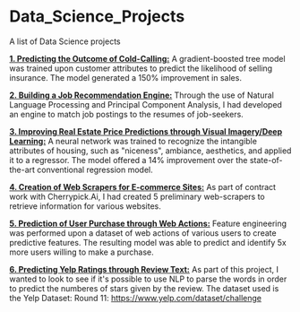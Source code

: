 # Data_Science_Projects
A list of Data Science projects

[**1. Predicting the Outcome of Cold-Calling:**](https://github.com/nneal1213/Data_Science_Projects/tree/master/01_Cold_Calling) A gradient-boosted tree model was trained upon customer attributes to predict the likelihood of selling insurance.  The model generated a 150% improvement in sales.  

[**2. Building a Job Recommendation Engine:**](https://github.com/nneal1213/Data_Science_Projects/tree/master/02_Job_Recommendation_Engine) Through the use of Natural Language Processing and Principal Component Analysis, I had developed an engine to match job postings to the resumes of job-seekers. 
 


[**3. Improving Real Estate Price Predictions through Visual Imagery/Deep Learning:**](https://github.com/nneal1213/Data_Science_Projects/tree/master/03_Price_Prediction_Deep_Learning) A neural network was trained to recognize the intangible attributes of housing, such as "niceness", ambiance, aesthetics, and applied it to a regressor.  The model offered a 14% improvement over the state-of-the-art conventional regression model.  


[**4. Creation of Web Scrapers for E-commerce Sites:**](https://github.com/nneal1213/Data_Science_Projects/tree/master/04_Scraping_Ecommerce_Sites) As part of contract work with Cherrypick.Ai, I had created 5 preliminary web-scrapers to retrieve information for various websites.  

[**5. Prediction of User Purchase through Web Actions:**](https://github.com/nneal1213/Data_Science_Projects/tree/master/05_Purchase_Prediction_Web_Actions) Feature engineering was performed upon a dataset of web actions of various users to create predictive features.  The resulting model was able to predict and identify 5x more users willing to make a purchase.  


[**6. Predicting Yelp Ratings through Review Text:**](https://github.com/nneal1213/Data_Science_Projects/tree/master/06_Predicting_YelpRating_from_Text) As part of this project, I wanted to look to see if it's possible to use NLP to parse the words in order to predict the numberes of stars given by the review.  The dataset used is the Yelp Dataset: Round 11: https://www.yelp.com/dataset/challenge
